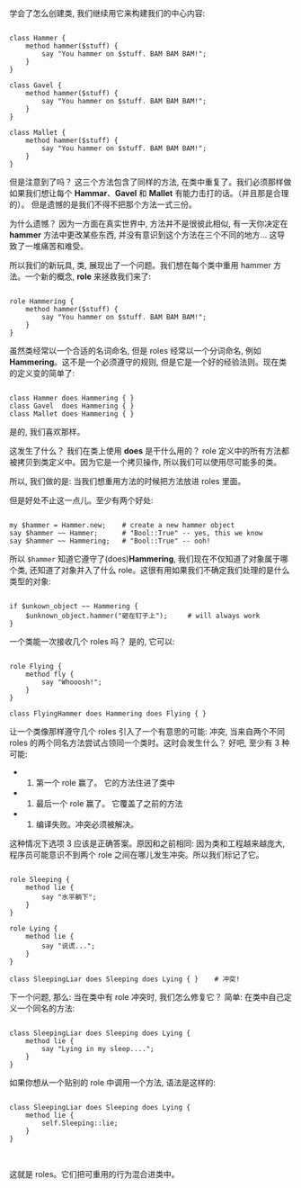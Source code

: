 学会了怎么创建类, 我们继续用它来构建我们的中心内容:

``` perl6

class Hammer {
    method hammer($stuff) {
        say "You hammer on $stuff. BAM BAM BAM!";
    }
}

class Gavel {
    method hammer($stuff) {
        say "You hammer on $stuff. BAM BAM BAM!";
    }
}

class Mallet {
    method hammer($stuff) {
        say "You hammer on $stuff. BAM BAM BAM!";
    }
}

```

但是注意到了吗？ 这三个方法包含了同样的方法, 在类中重复了。我们必须那样做如果我们想让每个 **Hammar**、**Gavel** 和 **Mallet** 有能力击打的话。（并且那是合理的）。 但是遗憾的是我们不得不把那个方法一式三份。

为什么遗憾？ 因为一方面在真实世界中, 方法并不是很彼此相似, 有一天你决定在 **hammer**  方法中更改某些东西, 并没有意识到这个方法在三个不同的地方... 这导致了一堆痛苦和难受。



所以我们的新玩具, 类, 展现出了一个问题。我们想在每个类中重用 hammer 方法。一个新的概念, **role** 来拯救我们来了:



``` perl6

role Hammering {
    method hammer($stuff) {
        say "You hammer on $stuff. BAM BAM BAM!";
    }
}

```



虽然类经常以一个合适的名词命名, 但是 roles 经常以一个分词命名, 例如 **Hammering**。这不是一个必须遵守的规则, 但是它是一个好的经验法则。现在类的定义变的简单了:

``` perl6

class Hammer does Hammering { }
class Gavel  does Hammering { }
class Mallet does Hammering { }

```



是的, 我们喜欢那样。

这发生了什么？ 我们在类上使用 **does** 是干什么用的？ role 定义中的所有方法都被拷贝到类定义中。因为它是一个拷贝操作, 所以我们可以使用尽可能多的类。

所以, 我们做的是: 当我们想重用方法的时候把方法放进 roles 里面。

但是好处不止这一点儿。至少有两个好处:



``` perl6

my $hammer = Hammer.new;    # create a new hammer object
say $hammer ~~ Hammer;      # "Bool::True" -- yes, this we know
say $hammer ~~ Hammering;   # "Bool::True" -- ooh!

```



所以 `$hammer` 知道它遵守了(does)**Hammering**, 我们现在不仅知道了对象属于哪个类, 还知道了对象并入了什么 role。这很有用如果我们不确定我们处理的是什么类型的对象:

``` perl6

if $unkown_object ~~ Hammering {
    $unknown_object.hammer("砸在钉子上");     # will always work
}

```

一个类能一次接收几个 roles 吗？ 是的, 它可以:

``` perl6

role Flying {
    method fly {
        say "Whooosh!";
    }
}

class FlyingHammer does Hammering does Flying { }

```



让一个类像那样遵守几个 roles 引入了一个有意思的可能: 冲突, 当来自两个不同 roles 的两个同名方法尝试占领同一个类时。这时会发生什么？ 好吧, 至少有 3 种可能:

- 1. 第一个 role 赢了。 它的方法住进了类中
- 1. 最后一个 role 赢了。 它覆盖了之前的方法
- 1. 编译失败。冲突必须被解决。



这种情况下选项 3  应该是正确答案。原因和之前相同: 因为类和工程越来越庞大, 程序员可能意识不到两个 role 之间在哪儿发生冲突。所以我们标记了它。

``` perl6

role Sleeping {
    method lie {
        say "水平躺下";
    }
}

role Lying {
    method lie {
        say "说谎...";
    }
}

class SleepingLiar does Sleeping does Lying { }    # 冲突!

```

下一个问题, 那么: 当在类中有  role 冲突时, 我们怎么修复它？ 简单: 在类中自己定义一个同名的方法:

``` perl6

class SleepingLiar does Sleeping does Lying {
    method lie {
        say "Lying in my sleep....";
    }
}

```



如果你想从一个贴别的 role 中调用一个方法, 语法是这样的:

``` perl6

class SleepingLiar does Sleeping does Lying {
    method lie {
        self.Sleeping::lie;
    }
}

```

﻿

这就是 roles。它们把可重用的行为混合进类中。
